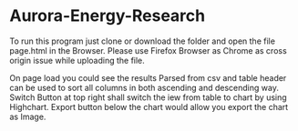 # Aurora-Energy-Research

To run this program just clone or download the folder and open the file page.html in the Browser.
Please use Firefox Browser as Chrome as cross origin issue while uploading the file.

On page load you could see the results Parsed from csv and table header can be used to sort all columns in both ascending and descending way.
Switch Button at top right shall switch the iew from table to chart by using Highchart.
Export button below the chart would allow you export the chart as Image.

